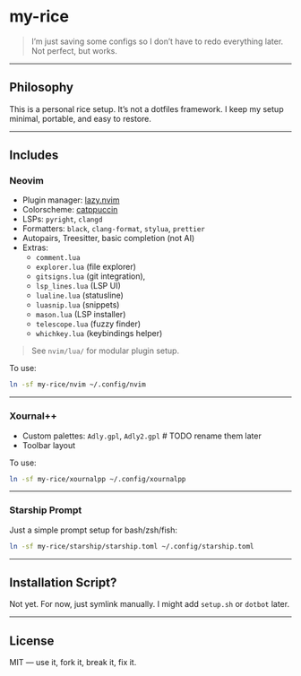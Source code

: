 # my-rice

> I’m just saving some configs so I don’t have to redo everything later.
> Not perfect, but works.

---

## Philosophy

This is a personal rice setup. It’s not a dotfiles framework.
I keep my setup minimal, portable, and easy to restore.

---

## Includes

### Neovim

- Plugin manager: [lazy.nvim](https://github.com/folke/lazy.nvim)
- Colorscheme: [catppuccin](https://github.com/catppuccin/nvim)
- LSPs: `pyright`, `clangd`
- Formatters: `black`, `clang-format`, `stylua`, `prettier`
- Autopairs, Treesitter, basic completion (not AI)
- Extras:
  - `comment.lua`
  - `explorer.lua` (file explorer)
  - `gitsigns.lua` (git integration),
  - `lsp_lines.lua` (LSP UI)
  - `lualine.lua` (statusline)
  - `luasnip.lua` (snippets)
  - `mason.lua` (LSP installer)
  - `telescope.lua` (fuzzy finder)
  - `whichkey.lua` (keybindings helper)

> See `nvim/lua/` for modular plugin setup.

To use:

```sh
ln -sf my-rice/nvim ~/.config/nvim
```

---

### Xournal++

- Custom palettes: `Adly.gpl`, `Adly2.gpl` # TODO rename them later
- Toolbar layout

To use:

```sh
ln -sf my-rice/xournalpp ~/.config/xournalpp
```

---

### Starship Prompt

Just a simple prompt setup for bash/zsh/fish:

```sh
ln -sf my-rice/starship/starship.toml ~/.config/starship.toml
```

---

## Installation Script?

Not yet. For now, just symlink manually. I might add `setup.sh` or `dotbot` later.

---

## License

MIT — use it, fork it, break it, fix it.
